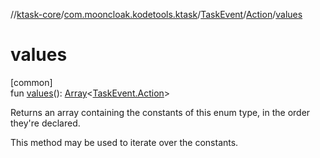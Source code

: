 //[ktask-core](../../../../index.md)/[com.mooncloak.kodetools.ktask](../../index.md)/[TaskEvent](../index.md)/[Action](index.md)/[values](values.md)

# values

[common]\
fun [values](values.md)(): [Array](https://kotlinlang.org/api/core/kotlin-stdlib/kotlin/-array/index.html)&lt;[TaskEvent.Action](index.md)&gt;

Returns an array containing the constants of this enum type, in the order they're declared.

This method may be used to iterate over the constants.
